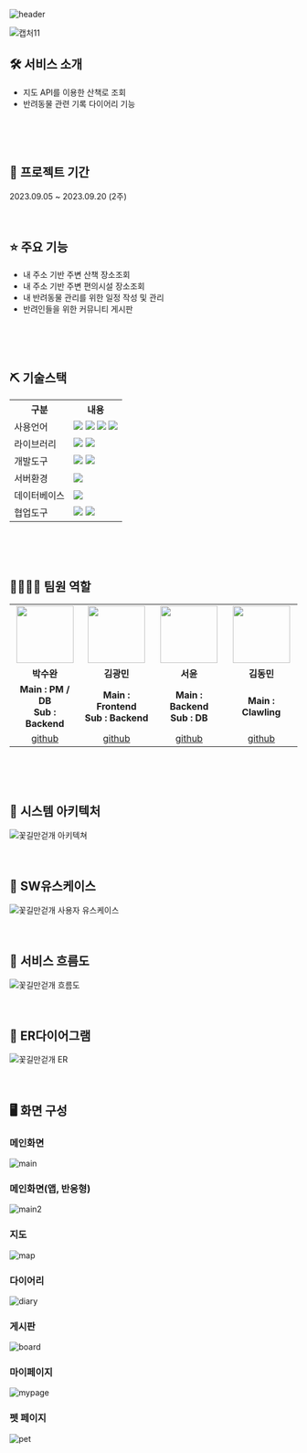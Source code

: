 ![header](https://capsule-render.vercel.app/api?type=waving&&color=0:FAE6DF,100:E9F1F7&height=150&section=header&text=Flower%20Dog&fontSize=90)
<br>

![캡처11](https://github.com/2023-SMHRD-IS-BigData1/FlowerDog/assets/130161642/d11ff93d-54db-4539-a6d2-fb5965faf269)

## 🛠 서비스 소개
* 지도 API를 이용한 산책로 조회
* 반려동물 관련 기록 다이어리 기능
<br>
<br>
<br>

## 📅 프로젝트 기간
2023.09.05 ~ 2023.09.20 (2주)
<br>
<br>
<br>

## ⭐ 주요 기능
* 내 주소 기반 주변 산책 장소조회
* 내 주소 기반 주변 편의시설 장소조회
* 내 반려동물 관리를 위한 일정 작성 및 관리
* 반려인들을 위한 커뮤니티 게시판
<br>
<br>
<br>

## ⛏ 기술스택
<table>
    <tr>
        <th>구분</th>
        <th>내용</th>
    </tr>
    <tr>
        <td>사용언어</td>
        <td>
            <img src="https://img.shields.io/badge/Java-007396?style=for-the-badge&logo=java&logoColor=white"/>
            <img src="https://img.shields.io/badge/HTML5-E34F26?style=for-the-badge&logo=HTML5&logoColor=white"/>
            <img src="https://img.shields.io/badge/CSS3-1572B6?style=for-the-badge&logo=CSS3&logoColor=white"/>
            <img src="https://img.shields.io/badge/JavaScript-F7DF1E?style=for-the-badge&logo=JavaScript&logoColor=white"/>
        </td>
    </tr>
    <tr>
        <td>라이브러리</td>
        <td>
            <img src="https://img.shields.io/badge/KakaoMap-FFCD00?style=for-the-badge&logo=Kakao&logoColor=white"/>
            <img src="https://img.shields.io/badge/Fullcalendar-F3DF49?style=for-the-badge&logo=googlecalendar&logoColor=white"/>
        </td>
    </tr>
    <tr>
        <td>개발도구</td>
        <td>
            <img src="https://img.shields.io/badge/Eclipse-2C2255?style=for-the-badge&logo=Eclipse&logoColor=white"/>
            <img src="https://img.shields.io/badge/VSCode-007ACC?style=for-the-badge&logo=VisualStudioCode&logoColor=white"/>
        </td>
    </tr>
    <tr>
        <td>서버환경</td>
        <td>
            <img src="https://img.shields.io/badge/Apache Tomcat-D22128?style=for-the-badge&logo=Apache Tomcat&logoColor=white"/>
        </td>
    </tr>
    <tr>
        <td>데이터베이스</td>
        <td>
            <img src="https://img.shields.io/badge/Oracle 11g-F80000?style=for-the-badge&logo=Oracle&logoColor=white"/>
        </td>
    </tr>
    <tr>
        <td>협업도구</td>
        <td>
            <img src="https://img.shields.io/badge/Git-F05032?style=for-the-badge&logo=Git&logoColor=white"/>
            <img src="https://img.shields.io/badge/GitHub-181717?style=for-the-badge&logo=GitHub&logoColor=white"/>
        </td>
    </tr>
</table>
<br>
<br>
<br>

## 👨‍👩‍👦‍👦 팀원 역할
<table>
  <tr>
    <td align="center"><img src="https://item.kakaocdn.net/do/a1ccece94b4ba1b47f0e5dbe05ce65688b566dca82634c93f811198148a26065" width="100" height="100"/></td>
    <td align="center"><img src="https://item.kakaocdn.net/do/084c22b7cf3eb13232413111e6d383c28b566dca82634c93f811198148a26065" width="100" height="100"/></td>
    <td align="center"><img src="https://item.kakaocdn.net/do/c953abdde9169fee070a797b592dad48616b58f7bf017e58d417ccb3283deeb3" width="100" height="100"/></td>
    <td align="center"><img src="https://item.kakaocdn.net/do/72e67b3c4136e14e09bfce9485ad6d0b960f4ab09fe6e38bae8c63030c9b37f9" width="100" height="100"/></td>
  </tr>
  <tr>
    <td align="center"><strong>박수완</strong></td>
    <td align="center"><strong>김광민</strong></td>
    <td align="center"><strong>서윤</strong></td>
    <td align="center"><strong>김동민</strong></td>
  </tr>
  <tr>
    <td align="center"><b>Main : PM / DB<br>
                          Sub : Backend</b></td>
    <td align="center"><b>Main : Frontend<br>
                          Sub : Backend</b></td>
    <td align="center"><b>Main : Backend<br>
                          Sub : DB</b></td>
    <td align="center"><b>Main : Clawling</b></td>
  </tr>
  <tr>
    <td align="center"><a href="https://github.com/kissf123" target='_blank'>github</a></td>
    <td align="center"><a href="https://github.com/Rangbit" target='_blank'>github</a></td>
    <td align="center"><a href="https://github.com/uniel12" target='_blank'>github</a></td>
    <td align="center"><a href="https://github.com/" target='_blank'>github</a></td>
  </tr>
</table>
<br>
<br>
<br>

## 📌 시스템 아키텍처
![꽃길만걷개 아키텍쳐](https://github.com/2023-SMHRD-IS-BigData1/FlowerDog/assets/130161642/63d1cc49-a687-4767-885d-76a102763f46)
<br>
<br>
<br>

## 📌 SW유스케이스
![꽃길만걷개 사용자 유스케이스](https://github.com/2023-SMHRD-IS-BigData1/FlowerDog/assets/130161642/a3b15cba-8d93-4e2f-9163-dd9c00bdd3cb)
<br>
<br>
<br>

## 📌 서비스 흐름도
![꽃길만걷개 흐름도](https://github.com/2023-SMHRD-IS-BigData1/FlowerDog/assets/130161642/8a9f7168-4bc6-4f16-9e3d-c9b3354c2ec8)
<br>
<br>
<br>

## 📌 ER다이어그램
![꽃길만걷개 ER](https://github.com/2023-SMHRD-IS-BigData1/FlowerDog/assets/130161642/75cf0aac-a3be-43e0-8b2c-1e59cd8c169a)
<br>
<br>
<br>

## 🖥 화면 구성

### 메인화면
![main](https://github.com/2023-SMHRD-IS-BigData1/FlowerDog/assets/130161642/47b65db1-9152-4fac-9751-5a18275f06c9)
<br>

### 메인화면(앱, 반응형)
![main2](https://github.com/2023-SMHRD-IS-BigData1/FlowerDog/assets/130161642/8e42fe4e-80dd-4c1d-9add-1f68e1a7c48a)
<br>

### 지도
![map](https://github.com/2023-SMHRD-IS-BigData1/FlowerDog/assets/130161642/a5b464cc-0bab-4e29-8175-2896d62b6d42)
<br>

### 다이어리
![diary](https://github.com/2023-SMHRD-IS-BigData1/FlowerDog/assets/130161642/b062a7fc-f39b-44a2-854b-f4e3998f3e14)
<br>

### 게시판
![board](https://github.com/2023-SMHRD-IS-BigData1/FlowerDog/assets/130161642/9162b5d8-f64f-4608-94d6-112bb3933568)
<br>

### 마이페이지
![mypage](https://github.com/2023-SMHRD-IS-BigData1/FlowerDog/assets/130161642/0d6c27b1-e72b-4fe0-a61c-24d7f06effa5)
<br>

### 펫 페이지
![pet](https://github.com/2023-SMHRD-IS-BigData1/FlowerDog/assets/130161642/22228a64-b814-4353-919e-f1ce920ffe81)
<br>
